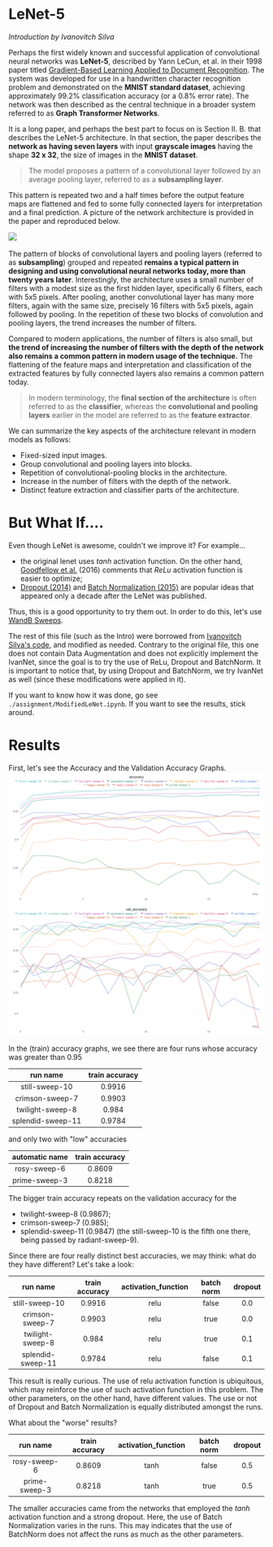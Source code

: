 # LeNet-5
_Introduction by Ivanovitch Silva_

Perhaps the first widely known and successful application of convolutional neural networks was **LeNet-5**, described by Yann LeCun, et al. in their 1998 paper titled [Gradient-Based Learning Applied to Document Recognition](https://ieeexplore.ieee.org/document/726791). The system was developed for use in a handwritten character recognition problem and demonstrated on the **MNIST standard dataset**, achieving approximately 99.2% classification accuracy (or a 0.8% error rate). The network was then described as the central technique in a broader system referred to as **Graph Transformer Networks**.

It is a long paper, and perhaps the best part to focus on is Section II. B. that describes the LeNet-5 architecture. In that section, the paper describes the **network as having seven layers** with input **grayscale images** having the shape **32 x 32**, the size of images in the **MNIST dataset**. 

> The model proposes a pattern of a convolutional layer followed by an average pooling layer, referred to as a **subsampling layer**. 

This pattern is repeated two and a half times before the output feature maps are flattened and fed to some fully connected layers for interpretation and a final prediction. A picture of the network architecture is provided in the paper and reproduced below.

<img width="800" src="https://drive.google.com/uc?export=view&id=1nqbLzHfqorX80I8upHMWINwPNfrmLW-V"/>

The pattern of blocks of convolutional layers and pooling layers (referred to as **subsampling**) grouped and repeated **remains a typical pattern in designing and using convolutional neural networks today, more than twenty years later**. Interestingly, the architecture uses a small number of filters with a modest size as the first hidden layer, specifically 6 filters, each with 5x5 pixels. After pooling, another convolutional layer has many more filters, again with the same size, precisely 16 filters with 5x5 pixels, again followed by pooling. In the repetition of these two blocks of convolution and pooling layers, the trend increases the number of filters.

Compared to modern applications, the number of filters is also small, but **the trend of increasing the number of filters with the depth of the network also remains a common pattern in modern usage of the technique.** The flattening of the feature maps and interpretation and classification of the extracted features by fully connected layers also remains a common pattern today. 

> In modern terminology, the **final section of the architecture** is often referred to as the **classifier**, whereas the **convolutional and pooling layers** earlier in the model are referred to as the **feature extractor**.

We can summarize the key aspects of the architecture relevant in modern models as follows:

- Fixed-sized input images.
- Group convolutional and pooling layers into blocks.
- Repetition of convolutional-pooling blocks in the architecture.
- Increase in the number of filters with the depth of the network.
- Distinct feature extraction and classifier parts of the architecture.

# But What If....

Even though LeNet is awesome, couldn't we improve it? For example...
- the original lenet uses _tanh_ activation function. On the other hand, [Goodfellow et al.](https://www.deeplearningbook.org/contents/mlp.html) (2016) comments that _ReLu_ activation function is easier to optimize; 
- [Dropout (2014)](https://www.cs.toronto.edu/~rsalakhu/papers/srivastava14a.pdf) and [Batch Normalization (2015)](https://arxiv.org/abs/1502.03167) are popular ideas that appeared only a decade after the LeNet was published.

Thus, this is a good opportunity to try them out. In order to do this, let's use [WandB Sweeps](https://docs.wandb.ai/guides/sweeps). 

The rest of this file (such as the Intro) were borrowed from [Ivanovitch Silva's code](https://github.com/ivanovitchm/embedded.ai/blob/main/lessons/week_08/LeNet.ipynb), and modified as needed. Contrary to the original file, this one does not contain Data Augmentation and does not explicitly implement the IvanNet, since the goal is to try the use of ReLu, Dropout and BatchNorm. It is important to notice that, by using Dropout and BatchNorm, we try IvanNet as well (since these modifications were applied in it).

If you want to know how it was done, go see `./assignment/ModifiedLeNet.ipynb`. If you want to see the results, stick around.

# Results

First, let's see the Accuracy and the Validation Accuracy Graphs.
![acc](./images/acc.png)
![val_acc](./images/val_acc.png)

In the (train) accuracy graphs, we see there are four runs whose accuracy was greater than 0.95

| run name        | train accuracy |
| :--:            |      :---:     |
| still-sweep-10  | 0.9916         |
|crimson-sweep-7  | 0.9903         |
|twilight-sweep-8 | 0.984          |
|splendid-sweep-11| 0.9784         |

and only two with "low" accuracies

| automatic name  | train accuracy |
| :--:            |      :---:     |
| rosy-sweep-6    | 0.8609         |
|prime-sweep-3    | 0.8218         |

The bigger train accuracy repeats on the validation accuracy for the 
- twilight-sweep-8 (0.9867);
- crimson-sweep-7 (0.985);
- splendid-sweep-11 (0.9847)
(the still-sweep-10 is the fifth one there, being passed by radiant-sweep-9).

Since there are four really distinct best accuracies, we may think: what do they have different? Let's take a look:

| run name        | train accuracy | activation_function | batch norm | dropout |
| :--:            |      :---:     | :---:               |  :---:     |  :--:   |
| still-sweep-10  | 0.9916         | relu                | false      | 0.0     | 
|crimson-sweep-7  | 0.9903         | relu                | true       | 0.0     |
|twilight-sweep-8 | 0.984          | relu                | true       |  0.1    |
|splendid-sweep-11| 0.9784         | relu                | false      | 0.1     |

This result is really curious. The use of relu activation function is ubiquitous, which may reinforce the use of such activation function in this problem. The other parameters, on the other hand, have different values. The use or not of Dropout and Batch Normalization is equally distributed amongst the runs.

What about the "worse" results?

| run name        | train accuracy | activation_function | batch norm | dropout |
| :--:            |      :---:     | :---:               |  :---:     |  :--:   |
| rosy-sweep-6    | 0.8609         | tanh                | false      |    0.5  |
|prime-sweep-3    | 0.8218         | tanh                | true       |    0.5  |

The smaller accuracies came from the networks that employed the _tanh_ activation function and a strong dropout. Here, the use of Batch Normalization varies in the runs. This may indicates that the use of BatchNorm does not affect the runs as much as the other parameters.